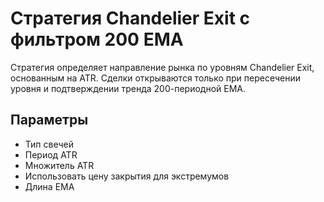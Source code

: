 # Стратегия Chandelier Exit с фильтром 200 EMA

Стратегия определяет направление рынка по уровням Chandelier Exit, основанным на ATR. Сделки открываются только при пересечении уровня и подтверждении тренда 200-периодной EMA.

## Параметры
- Тип свечей
- Период ATR
- Множитель ATR
- Использовать цену закрытия для экстремумов
- Длина EMA
